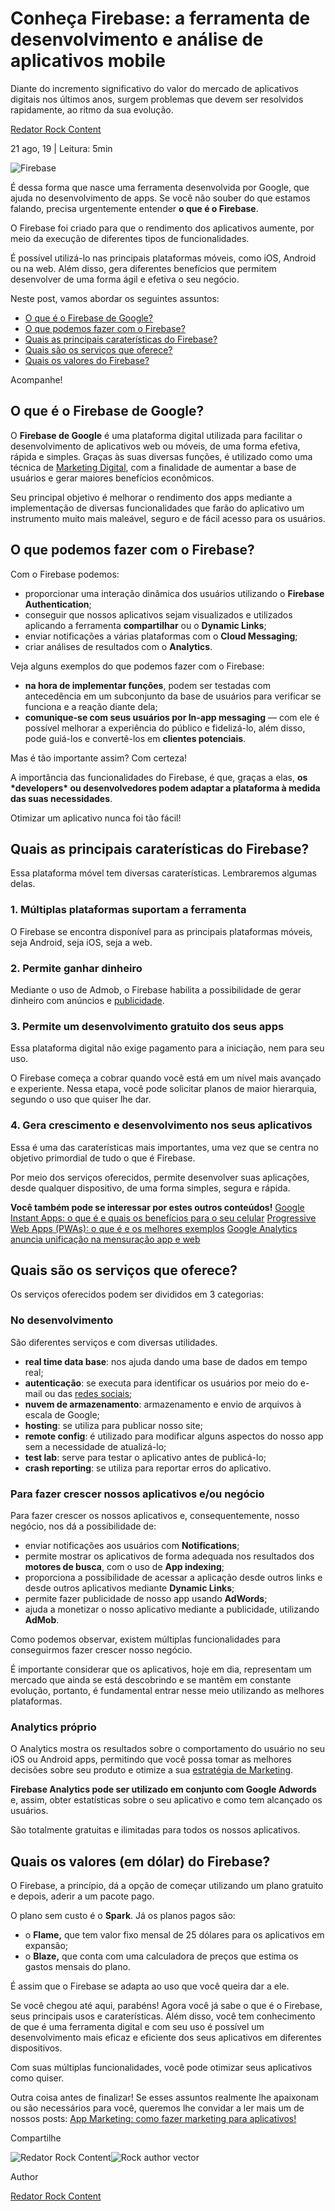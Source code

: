 # Conheça Firebase: a ferramenta de desenvolvimento e análise de aplicativos mobile

Diante do incremento significativo do valor do mercado de aplicativos digitais nos últimos anos, surgem problemas que devem ser resolvidos rapidamente, ao ritmo da sua evolução.

[Redator Rock Content](https://rockcontent.com/br/blog/author/redator/)



21 ago, 19 | Leitura: 5min

![Firebase](https://rockcontent.com/br/wp-content/uploads/sites/2/2019/04/firebase-1024x538.png)

É dessa forma que nasce uma ferramenta desenvolvida por Google, que ajuda no desenvolvimento de apps. Se você não souber do que estamos falando, precisa urgentemente entender **o que é o Firebase**.

O Firebase foi criado para que o rendimento dos aplicativos aumente, por meio da execução de diferentes tipos de funcionalidades.

É possível utilizá-lo nas principais plataformas móveis, como iOS, Android ou na web. Além disso, gera diferentes benefícios que permitem desenvolver de uma forma ágil e efetiva o seu negócio.

Neste post, vamos abordar os seguintes assuntos:

- [O que é o Firebase de Google?](https://rockcontent.com/br/blog/firebase/#oque)
- [O que podemos fazer com o Firebase?](https://rockcontent.com/br/blog/firebase/#fazer)
- [Quais as principais caraterísticas do Firebase?](https://rockcontent.com/br/blog/firebase/#quais)
- [Quais são os serviços que oferece?](https://rockcontent.com/br/blog/firebase/#servicos)
- [Quais os valores do Firebase?](https://rockcontent.com/br/blog/firebase/#valores)

Acompanhe!



## O que é o Firebase de Google?

O **Firebase de Google** é uma plataforma digital utilizada para facilitar o desenvolvimento de aplicativos web ou móveis, de uma forma efetiva, rápida e simples. Graças às suas diversas funções, é utilizado como uma técnica de [Marketing Digital](https://rockcontent.com/br/blog/marketing-digital/), com a finalidade de aumentar a base de usuários e gerar maiores benefícios econômicos.

Seu principal objetivo é melhorar o rendimento dos apps mediante a implementação de diversas funcionalidades que farão do aplicativo um instrumento muito mais maleável, seguro e de fácil acesso para os usuários.



## O que podemos fazer com o Firebase?

Com o Firebase podemos:

- proporcionar uma interação dinâmica dos usuários utilizando o **Firebase Authentication**;
- conseguir que nossos aplicativos sejam visualizados e utilizados aplicando a ferramenta **compartilhar** ou o **Dynamic Links**;
- enviar notificações a várias plataformas com o **Cloud Messaging**;
- criar análises de resultados com o **Analytics**.

Veja alguns exemplos do que podemos fazer com o Firebase:

- **na hora de implementar funções**, podem ser testadas com antecedência em um subconjunto da base de usuários para verificar se funciona e a reação diante dela;
- **comunique-se com seus usuários por In-app messaging** — com ele é possível melhorar a experiência do público e fidelizá-lo, além disso, pode guiá-los e convertê-los em **clientes potenciais**.

Mas é tão importante assim? Com certeza!

A importância das funcionalidades do Firebase, é que, graças a elas, **os \*developers\* ou desenvolvedores podem adaptar a plataforma à medida das suas necessidades**.

Otimizar um aplicativo nunca foi tão fácil!



## Quais as principais caraterísticas do Firebase?

Essa plataforma móvel tem diversas caraterísticas. Lembraremos algumas delas.

### 1. Múltiplas plataformas suportam a ferramenta

O Firebase se encontra disponível para as principais plataformas móveis, seja Android, seja iOS, seja a web.

### 2. Permite ganhar dinheiro

Mediante o uso de Admob, o Firebase habilita a possibilidade de gerar dinheiro com anúncios e [publicidade](https://rockcontent.com/br/blog/publicidade/).

### 3. Permite um desenvolvimento gratuito dos seus apps

Essa plataforma digital não exige pagamento para a iniciação, nem para seu uso.

O Firebase começa a cobrar quando você está em um nível mais avançado e experiente. Nessa etapa, você pode solicitar planos de maior hierarquia, segundo o uso que quiser lhe dar.

### 4. Gera crescimento e desenvolvimento nos seus aplicativos

Essa é uma das caraterísticas mais importantes, uma vez que se centra no objetivo primordial de tudo o que é Firebase.

Por meio dos serviços oferecidos, permite desenvolver suas aplicações, desde qualquer dispositivo, de uma forma simples, segura e rápida.

**Você também pode se interessar por estes outros conteúdos!**
[Google Instant Apps: o que é e quais os benefícios para o seu celular](https://rockcontent.com/br/blog/google-instant-apps/)
[Progressive Web Apps (PWAs): o que é e os melhores exemplos](https://rockcontent.com/br/blog/progressive-web-apps/)
[Google Analytics anuncia unificação na mensuração app e web](https://rockcontent.com/br/blog/google-analytics-unificacao-mensuracao/)



## Quais são os serviços que oferece?

Os serviços oferecidos podem ser divididos em 3 categorias:

### No desenvolvimento

São diferentes serviços e com diversas utilidades.

- **real time data base**: nos ajuda dando uma base de dados em tempo real;
- **autenticação**: se executa para identificar os usuários por meio do e-mail ou das [redes sociais](https://rockcontent.com/br/blog/tudo-sobre-redes-sociais/);
- **nuvem de armazenamento**: armazenamento e envio de arquivos à escala de Google;
- **hosting**: se utiliza para publicar nosso site;
- **remote config**: é utilizado para modificar alguns aspectos do nosso app sem a necessidade de atualizá-lo;
- **test lab**: serve para testar o aplicativo antes de publicá-lo;
- **crash reporting**: se utiliza para reportar erros do aplicativo.

### Para fazer crescer nossos aplicativos e/ou negócio

Para fazer crescer os nossos aplicativos e, consequentemente, nosso negócio, nos dá a possibilidade de:

- enviar notificações aos usuários com **Notifications**;
- permite mostrar os aplicativos de forma adequada nos resultados dos **motores de busca**, com o uso de **App indexing**;
- proporciona a possibilidade de acessar a aplicação desde outros links e desde outros aplicativos mediante **Dynamic Links**;
- permite fazer publicidade de nosso app usando **AdWords**;
- ajuda a monetizar o nosso aplicativo mediante a publicidade, utilizando **AdMob**.

Como podemos observar, existem múltiplas funcionalidades para conseguirmos fazer crescer nosso negócio.

É importante considerar que os aplicativos, hoje em dia, representam um mercado que ainda se está descobrindo e se mantêm em constante evolução, portanto, é fundamental entrar nesse meio utilizando as melhores plataformas.

### Analytics próprio

O Analytics mostra os resultados sobre o comportamento do usuário no seu iOS ou Android apps, permitindo que você possa tomar as melhores decisões sobre seu produto e otimize a sua [estratégia de Marketing](https://rockcontent.com/br/blog/marketing-estrategico/).

**Firebase Analytics pode ser utilizado em conjunto com Google Adwords** e, assim, obter estatísticas sobre o seu aplicativo e como tem alcançado os usuários.

São totalmente gratuitas e ilimitadas para todos os nossos aplicativos.



## Quais os valores (em dólar) do Firebase?

O Firebase, a princípio, dá a opção de começar utilizando um plano gratuito e depois, aderir a um pacote pago.

O plano sem custo é o **Spark**. Já os planos pagos são:

- o **Flame,** que tem valor fixo mensal de 25 dólares para os aplicativos em expansão;
- o **Blaze,** que conta com uma calculadora de preços que estima os gastos mensais do plano.

É assim que o Firebase se adapta ao uso que você queira dar a ele.

Se você chegou até aqui, parabéns! Agora você já sabe o que é o Firebase, seus principais usos e caraterísticas. Além disso, você tem conhecimento de que é uma ferramenta digital e com seu uso é possível um desenvolvimento mais eficaz e eficiente dos seus aplicativos em diferentes dispositivos.

Com suas múltiplas funcionalidades, você pode otimizar seus aplicativos como quiser.

Outra coisa antes de finalizar! Se esses assuntos realmente lhe apaixonam ou são necessários para você, queremos lhe convidar a ler mais um de nossos posts: [App Marketing: como fazer marketing para aplicativos!](https://rockcontent.com/br/blog/app-marketing/)

Compartilhe









![Redator Rock Content](https://secure.gravatar.com/avatar/8223e756567ed1117c78b33a752f08d2?s=172&d=mm&r=g)![Rock author vector](https://rockcontent.com/wp-content/uploads/2021/03/author-avatar-base.png)

Author

[Redator Rock Content](https://rockcontent.com/br/blog/author/redator/)